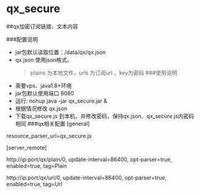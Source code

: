 # qx_secure
##qx加密订阅链接、文本内容

###配置说明
* jar包默认读取位置：/data/qx/qx.json
* qx.json 使用json格式， 
    > plains 为本地文件，urls 为订阅url ，key为密码
###使用说明
- 需要vps、java1.8+环境
- jar包默认使用端口 8080
- 运行: nohup java -jar qx_secure.jar &
- 根据情况修改 qx.json 
- 下载qx_secure.js 到本机，并修改密码，保持qx.json、qx_secure.js内密码相同
###qx相关配置
[general]

resource_parser_url=qx_secure.js

[server_remote]

http://ip:port/qx/plain/0, update-interval=86400, opt-parser=true, enabled=true, tag=Plain

http://ip:port/qx/url/0, update-interval=86400, opt-parser=true, enabled=true, tag=Url
